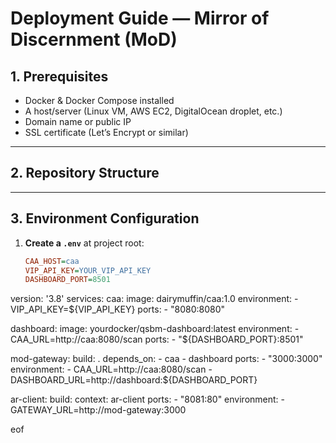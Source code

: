 # Deployment Guide — Mirror of Discernment (MoD)

## 1. Prerequisites
- Docker & Docker Compose installed  
- A host/server (Linux VM, AWS EC2, DigitalOcean droplet, etc.)  
- Domain name or public IP  
- SSL certificate (Let’s Encrypt or similar)

---

## 2. Repository Structure


---

## 3. Environment Configuration
1. **Create a `.env`** at project root:
   ```ini
   CAA_HOST=caa
   VIP_API_KEY=YOUR_VIP_API_KEY
   DASHBOARD_PORT=8501

version: '3.8'
services:
  caa:
    image: dairymuffin/caa:1.0
    environment:
      - VIP_API_KEY=${VIP_API_KEY}
    ports:
      - "8080:8080"

  dashboard:
    image: yourdocker/qsbm-dashboard:latest
    environment:
      - CAA_URL=http://caa:8080/scan
    ports:
      - "${DASHBOARD_PORT}:8501"

  mod-gateway:
    build: .
    depends_on:
      - caa
      - dashboard
    ports:
      - "3000:3000"
    environment:
      - CAA_URL=http://caa:8080/scan
      - DASHBOARD_URL=http://dashboard:${DASHBOARD_PORT}

  ar-client:
    build:
      context: ar-client
    ports:
      - "8081:80"
    environment:
      - GATEWAY_URL=http://mod-gateway:3000

eof
